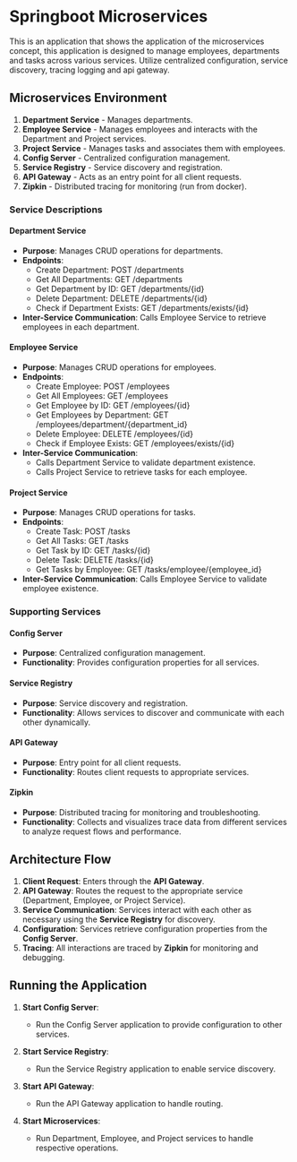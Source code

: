 # Springboot Microservices
This is an application that shows the application of the microservices concept, this application is designed to manage employees, departments and tasks across various services. Utilize centralized configuration, service discovery, tracing logging and api gateway.

## Microservices Environment

1. **Department Service** - Manages departments.
2. **Employee Service** - Manages employees and interacts with the Department and Project services.
3. **Project Service** - Manages tasks and associates them with employees.
4. **Config Server** - Centralized configuration management.
5. **Service Registry** - Service discovery and registration.
6. **API Gateway** - Acts as an entry point for all client requests.
7. **Zipkin** - Distributed tracing for monitoring (run from docker).

### Service Descriptions

#### Department Service

- **Purpose**: Manages CRUD operations for departments.
- **Endpoints**:
  - Create Department: POST /departments
  - Get All Departments: GET /departments
  - Get Department by ID: GET /departments/{id}
  - Delete Department: DELETE /departments/{id}
  - Check if Department Exists: GET /departments/exists/{id}
- **Inter-Service Communication**: Calls Employee Service to retrieve employees in each department.

#### Employee Service

- **Purpose**: Manages CRUD operations for employees.
- **Endpoints**:
  - Create Employee: POST /employees
  - Get All Employees: GET /employees
  - Get Employee by ID: GET /employees/{id}
  - Get Employees by Department: GET /employees/department/{department_id}
  - Delete Employee: DELETE /employees/{id}
  - Check if Employee Exists: GET /employees/exists/{id}
- **Inter-Service Communication**: 
  - Calls Department Service to validate department existence.
  - Calls Project Service to retrieve tasks for each employee.

#### Project Service

- **Purpose**: Manages CRUD operations for tasks.
- **Endpoints**:
  - Create Task: POST /tasks
  - Get All Tasks: GET /tasks
  - Get Task by ID: GET /tasks/{id}
  - Delete Task: DELETE /tasks/{id}
  - Get Tasks by Employee: GET /tasks/employee/{employee_id}
- **Inter-Service Communication**: Calls Employee Service to validate employee existence.

### Supporting Services

#### Config Server

- **Purpose**: Centralized configuration management.
- **Functionality**: Provides configuration properties for all services.

#### Service Registry

- **Purpose**: Service discovery and registration.
- **Functionality**: Allows services to discover and communicate with each other dynamically.

#### API Gateway

- **Purpose**: Entry point for all client requests.
- **Functionality**: Routes client requests to appropriate services.

#### Zipkin

- **Purpose**: Distributed tracing for monitoring and troubleshooting.
- **Functionality**: Collects and visualizes trace data from different services to analyze request flows and performance.


## Architecture Flow

1. **Client Request**: Enters through the **API Gateway**.
2. **API Gateway**: Routes the request to the appropriate service (Department, Employee, or Project Service).
3. **Service Communication**: Services interact with each other as necessary using the **Service Registry** for discovery.
4. **Configuration**: Services retrieve configuration properties from the **Config Server**.
5. **Tracing**: All interactions are traced by **Zipkin** for monitoring and debugging.


## Running the Application

1. **Start Config Server**:
   - Run the Config Server application to provide configuration to other services.

2. **Start Service Registry**:
   - Run the Service Registry application to enable service discovery.

3. **Start API Gateway**:
   - Run the API Gateway application to handle routing.

4. **Start Microservices**:
   - Run Department, Employee, and Project services to handle respective operations.


